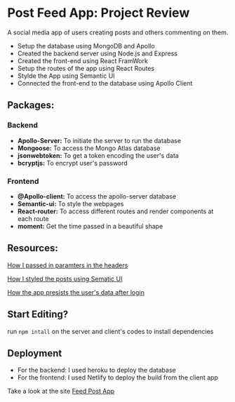 # Post Feed App: Project Review

A social media app of users creating posts and others commenting on them.

- Setup the database using MongoDB and Apollo
- Created the backend server using Node.js and Express
- Created the front-end using React FramWork
- Setup the routes of the app using React Routes
- Stylde the App using Semantic UI
- Connected the front-end to the database using Apollo Client

## Packages:

### Backend

- **Apollo-Server:** To initiate the server to run the database
- **Mongoose:** To access the Mongo Atlas database
- **jsonwebtoken:** To get a token encoding the user's data
- **bcryptjs:** To encrypt user's password

### Frontend

- **@Apollo-client:** To access the apollo-server database
- **Semantic-ui:** To style the webpages
- **React-router:** To access different routes and render components at each route
- **moment:** Get the time passed in a beautiful shape

## Resources:

[How I passed in paramters in the headers](https://www.apollographql.com/docs/react/networking/authentication/)

[How I styled the posts using Sematic UI](https://react.semantic-ui.com/collections/grid/)

[How the app presists the user's data after login](https://reactjs.org/docs/hooks-reference.html#usecontext)

## Start Editing?

run `npm intall` on the server and client's codes to install dependencies

## Deployment

- For the backend: I used heroku to deploy the database
- For the frontend: I used Netlify to deploy the build from the client app

Take a look at the site [Feed Post App](https://stoic-saha-2c4cdd.netlify.app/)
